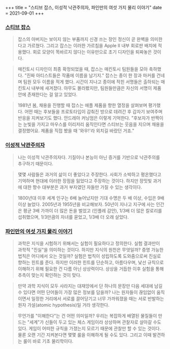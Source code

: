 +++
title = "스티브 잡스, 이성적 낙관주의자, 파인만의 여섯 가지 물리 이야기"
date = 2021-09-01
+++

### [스티브 잡스](http://www.yes24.com/Product/Goods/5788279)

> 잡스의 아버지는 보이지 않는 부품까지 신경 쓰는 장인 정신이 곧 완벽을 의미한다고 가르쳤다. 그리고 잡스는 이러한 가르침을 Apple II 내부 회로판 배치에 적용했다. 회로 모양이 똑바르지 않다는 이유만으로 초기 디자인을 퇴짜놓은 것이다.

> 매킨토시 디자인이 최종 확정되었을 때, 잡스는 매킨토시 팀원들을 모아 축하했다. "진짜 아티스트들은 작품에 이름을 남기지." 잡스는 종이 한 장과 마커를 건네며 팀원 모두 이름을 적게 했다. 시간이 지나고 종이에 적힌 서명들은 출하되는 매킨토시 내부에 새겨졌다. 아무도 몰라봤지만, 팀원들만큼은 자신의 서명이 제품 안에 존재한다는 걸 알고 있었다.

> 1981년 봄, 채용을 진행할 때 잡스는 애플 제품을 향한 열정을 살펴보며 평가했다. 어떤 때는 후보들을 프로토타입이 감춰진 방으로 데려간 후 갑자기 보여주며 반응을 지켜보기도 했다. 안드레아 커닝엄은 이렇게 기억한다. "후보자가 반짝이는 눈빛을 가지고 마우스를 이리저리 움직인다면 스티브는 웃음을 지으며 채용을 결정했어요. 제품을 직접 봤을 때 '와우!'라 외치길 바랐던 거죠."

### [이성적 낙관주의자](http://www.yes24.com/Product/Goods/4127687)

> 나는 이성적 낙관주의자다. 기질이나 본능이 아닌 증거를 기반으로 낙관주의를 추구하기 때문이다.

> 몇몇 사람들은 과거의 삶이 더 좋았다고 주장한다. 사회가 소박하고 평온했다고 기억하며 현대에 이러한 장점을 잃었다고 주장하는 것이다. 하지만 장밋빛 과거에 대한 향수 대부분은 과거 부자였던 자들만 가질 수 있는 생각이다.

> 1800년대 이후 세계 인구는 6배 늘어났지만 기대 수명은 두 배 이상, 수입은 9배 이상 늘었다. 2005년과 1955년을 비교해보자. 50년이 지나고 지구에 사는 인간은 평균 3배 가까이 더 많은 돈을 벌었고 (인플레 감안), 1/3배 더 많은 칼로리를 섭취했으며, 1/3만큼의 자녀를 묻었고, 1/3배 더 오래 살았다.

### [파인만의 여섯 가지 물리 이야기](http://www.kyobobook.co.kr/product/detailViewKor.laf?ejkGb=KOR&mallGb=KOR&barcode=9788988907412&orderClick=JAx&Kc=)

> 과학은 지식을 시험하기 위해서는 실험이 필요하다고 정의한다. 실험 결과만이 과학적 "진실"을 의미하는 것이다. 하지만 지식의 원천은 무엇일까? 증명 가능한 법칙은 어디에서 오는 것일까? 실험은 법칙이 성립하도록 도와줌으로써 진실로 향하는 힌트를 준다. 하지만 이러한 힌트를 단순하고, 아름다우며, 낯선 규칙으로 이해하기 위해 필요한 건 다름 아닌 상상력이다. 상상을 거듭한 이후 실험을 통해 추측이 맞는지 확인하는 것이 맞다.

> 만약 과학 지식이 모두 사라지는 대재앙에서 단 하나의 문장만 다음 세대에 남길 수 있다면 어떤 단어들이 가장 많은 정보를 담을까? 나는 원자들이 끊임없이 움직이면서 일정한 거리에서 서로를 끌어당기고 너무 가까워졌을 때는 서로 반발하는 원자 가설(atomic hypothesis)일 거라 생각한다.

> 무언가를 "이해한다"는 건 어떤 의미일까? 우리는 복잡하게 배열된 물질들이 만드는 "세계"가 신들이 두고 있는 체스 게임이라 상상하며 관찰자로 살아갈 수도 있다. 게임이 어떠한 규칙을 가졌는지 모르기 때문에 관찰만 할 수 있는 것이다. 물론 오랜 기간 지켜본다면 몇몇 룰을 이해하게 될 수도 있다. 그리고 이때 발견하는 룰이 바로 기초 물리학이다.